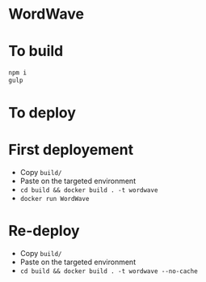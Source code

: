 # WordWave 

# To build 

```cmd
npm i
gulp
```

# To deploy

# First deployement

- Copy `build/`
- Paste on the targeted environment
- `cd build && docker build . -t wordwave`
- `docker run WordWave`

# Re-deploy 

- Copy `build/`
- Paste on the targeted environment
- `cd build && docker build . -t wordwave --no-cache`
